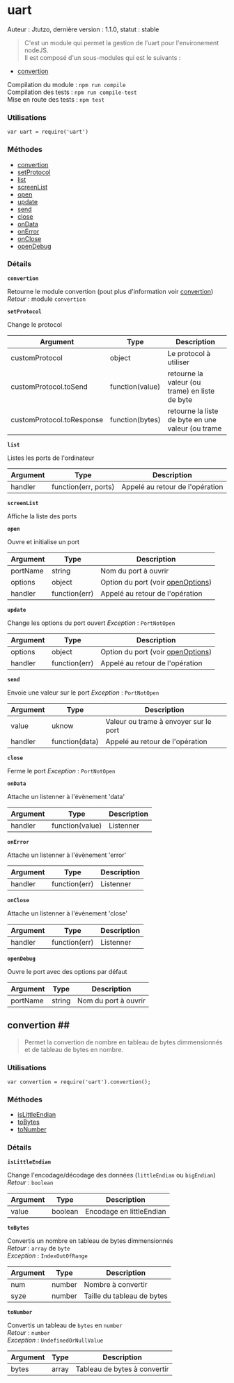 # uart #

Auteur : Jtutzo, dernière version : 1.1.0, statut : stable

> C'est un module qui permet la gestion de l'uart pour l'environement nodeJS.<br />
Il est composé d'un sous-modules qui est le suivants :
 - [convertion](#moduleConvertion)
 
Compilation du module : `npm run compile`<br />
Compilation des tests : `npm run compile-test`<br />
Mise en route des tests : `npm test`

### Utilisations ###

`var uart = require('uart')`

### Méthodes ###
- [convertion](#convertion)
- [setProtocol](#setProtocol)
- [list](#list)
- [screenList](#screenList)
- [open](#open)
- [update](#update)
- [send](#send)
- [close](#close)
- [onData](#onData)
- [onError](#onError)
- [onClose](#onClose)
- [openDebug](#openDebug)

### Détails ###

**`convertion`<a id="convertion"></a>**

Retourne le module convertion (pout plus d'information voir [convertion](#moduleConvertion))<br />
*Retour* : module `convertion`

**`setProtocol`<a id="setProtocol"></a>**

Change le protocol<br />

| Argument      |Type                 |Description |
| ------------- |-------------        | ---------  |
|customProtocol |object               |Le protocol à utiliser|
|customProtocol.toSend |function(value) |retourne la valeur (ou trame) en liste de byte|
|customProtocol.toResponse |function(bytes) |retourne la liste de byte en une valeur (ou trame|

**`list`<a id="list"></a>**

Listes les ports de l'ordinateur

| Argument      |Type                 |Description |
| ------------- |-------------        | ---------  |
|handler        |function(err, ports) |Appelé au retour de l'opération|

**`screenList`<a id="screenList"></a>**

Affiche la liste des ports

**`open`<a id="open"></a>**

Ouvre et initialise un port

| Argument      |Type                 |Description |
| ------------- |-------------        | ---------  |
|portName       |string               |Nom du port à ouvrir|
|options        |object               |Option du port (voir [openOptions](https://github.com/EmergingTechnologyAdvisors/node-serialport/blob/5.0.0-beta3/README.md#module_serialport--SerialPort..openOptions))|
|handler        |function(err)        |Appelé au retour de l'opération|

**`update`<a id="update"></a>**

Change les options du port ouvert
*Exception* : `PortNotOpen`

| Argument      |Type                 |Description |
| ------------- |-------------        | ---------  |
|options        |object               |Option du port (voir [openOptions](https://github.com/EmergingTechnologyAdvisors/node-serialport/blob/5.0.0-beta3/README.md#module_serialport--SerialPort..openOptions))|
|handler        |function(err)        |Appelé au retour de l'opération|

**`send`<a id="send"></a>**

Envoie une valeur sur le port
*Exception* : `PortNotOpen`

| Argument      |Type                 |Description |
| ------------- |-------------        | ---------  |
|value          |uknow                |Valeur ou trame à envoyer sur le port|
|handler        |function(data)       |Appelé au retour de l'opération|

**`close`<a id="close"></a>**

Ferme le port
*Exception* : `PortNotOpen`

**`onData`<a id="onData"></a>**

Attache un listenner à l'évènement 'data'

| Argument      |Type                 |Description |
| ------------- |-------------        | ---------  |
|handler        |function(value)      |Listenner|

**`onError`<a id="onError"></a>**

Attache un listenner à l'évènement 'error'

| Argument      |Type                 |Description |
| ------------- |-------------        | ---------  |
|handler        |function(err)        |Listenner|

**`onClose`<a id="onClose"></a>**

Attache un listenner à l'évènement 'close'

| Argument      |Type                 |Description |
| ------------- |-------------        | ---------  |
|handler        |function(err)        |Listenner|

**`openDebug`<a id="openDebug"></a>**

Ouvre le port avec des options par défaut

| Argument      |Type                 |Description |
| ------------- |-------------        | ---------  |
|portName       |string               |Nom du port à ouvrir|


## convertion <a id="moduleConvertion"></a>##
> Permet la convertion de nombre en tableau de bytes dimmensionnés et de tableau de bytes en nombre.

### Utilisations ###

`var convertion = require('uart').convertion();`

### Méthodes ###
- [isLittleEndian](#isLittleEndian)
- [toBytes](#toBytes)
- [toNumber](#toNumber)

### Détails ###

**`isLittleEndian`<a id="isLittleEndian"></a>**

Change l'encodage/décodage des données (`littleEndian` ou `bigEndian`)<br />
*Retour* : `boolean`

| Argument      |Type                 |Description |
| ------------- |-------------        | ---------  |
|value          |boolean              |Encodage en littleEndian|

**`toBytes`<a id="toBytes"></a>**

Convertis un nombre en tableau de bytes dimmensionnés<br />
*Retour* : `array` de `byte`<br />
*Exception* : `IndexOutOfRange`

| Argument      |Type                 |Description |
| ------------- |-------------        | ---------  |
|num            |number               |Nombre à convertir|
|syze           |number               |Taille du tableau de bytes|

**`toNumber`<a id="toNumber"></a>**

Convertis un tableau de `bytes` en `number`<br />
*Retour* : `number`<br />
*Exception* : `UndefinedOrNullValue`

| Argument      |Type                 |Description |
| ------------- |-------------        | ---------  |
|bytes          |array                |Tableau de bytes à convertir|
